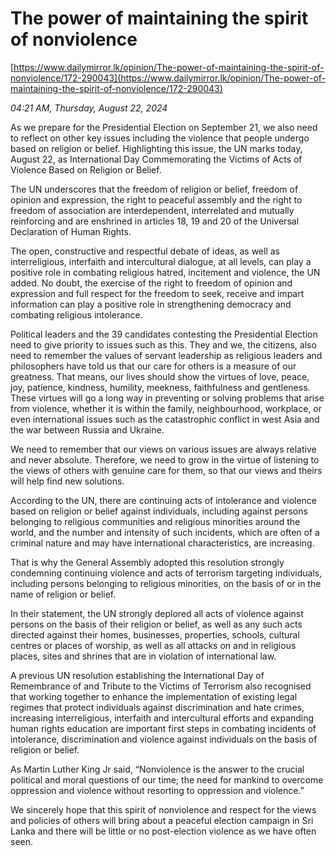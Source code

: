 # The power of maintaining the spirit of nonviolence

[https://www.dailymirror.lk/opinion/The-power-of-maintaining-the-spirit-of-nonviolence/172-290043](https://www.dailymirror.lk/opinion/The-power-of-maintaining-the-spirit-of-nonviolence/172-290043)

*04:21 AM, Thursday, August 22, 2024*

As we prepare for the Presidential Election on September 21, we also need to reflect on other key issues including the violence that people undergo based on religion or belief. Highlighting this issue, the UN marks today, August 22, as International Day Commemorating the Victims of Acts of Violence Based on Religion or Belief.

The UN underscores that the freedom of religion or belief, freedom of opinion and expression, the right to peaceful assembly and the right to freedom of association are interdependent, interrelated and mutually reinforcing and are enshrined in articles 18, 19 and 20 of the Universal Declaration of Human Rights.

The open, constructive and respectful debate of ideas, as well as interreligious, interfaith and intercultural dialogue, at all levels, can play a positive role in combating religious hatred, incitement and violence, the UN added. No doubt, the exercise of the right to freedom of opinion and expression and full respect for the freedom to seek, receive and impart information can play a positive role in strengthening democracy and combating religious intolerance.

Political leaders and the 39 candidates contesting the Presidential Election need to give priority to issues such as this. They and we, the citizens, also need to remember the values of servant leadership as religious leaders and philosophers have told us that our care for others is a measure of our greatness. That means, our lives should show the virtues of love, peace, joy, patience, kindness, humility, meekness, faithfulness and gentleness. These virtues will go a long way in preventing or solving problems that arise from violence, whether it is within the family, neighbourhood, workplace, or even international issues such as the catastrophic conflict in west Asia and the war between Russia and Ukraine.

We need to remember that our views on various issues are always relative and never absolute. Therefore, we need to grow in the virtue of listening to the views of others with genuine care for them, so that our views and theirs will help find new solutions.

According to the UN, there are continuing acts of intolerance and violence based on religion or belief against individuals, including against persons belonging to religious communities and religious minorities around the world, and the number and intensity of such incidents, which are often of a criminal nature and may have international characteristics, are increasing.

That is why the General Assembly adopted this resolution strongly condemning continuing violence and acts of terrorism targeting individuals, including persons belonging to religious minorities, on the basis of or in the name of religion or belief.

In their statement, the UN strongly deplored all acts of violence against persons on the basis of their religion or belief, as well as any such acts directed against their homes, businesses, properties, schools, cultural centres or places of worship, as well as all attacks on and in religious places, sites and shrines that are in violation of international law.

A previous UN resolution establishing the International Day of Remembrance of and Tribute to the Victims of Terrorism also recognised that working together to enhance the implementation of existing legal regimes that protect individuals against discrimination and hate crimes, increasing interreligious, interfaith and intercultural efforts and expanding human rights education are important first steps in combating incidents of intolerance, discrimination and violence against individuals on the basis of religion or belief.

As Martin Luther King Jr said, “Nonviolence is the answer to the crucial political and moral questions of our time; the need for mankind to overcome oppression and violence without resorting to oppression and violence.”

We sincerely hope that this spirit of nonviolence and respect for the views and policies of others will bring about a peaceful election campaign in Sri Lanka and there will be little or no post-election violence as we have often seen.

